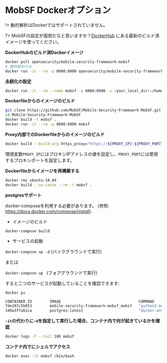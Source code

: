 # MobSF Dockerオプション

!> 動的解析はDockerではサポートされていません。

?> MobSFの設定が面倒だなと思いますか？[DockerHub](https://hub.docker.com/r/opensecurity/mobile-security-framework-mobsf/) にある最新のビルド済イメージを使ってください。

**DockerHubのビルド済Dockerイメージ**

```bash
docker pull opensecurity/mobile-security-framework-mobsf
# 静的解析のみ
docker run -it --rm -p 8000:8000 opensecurity/mobile-security-framework-mobsf:latest
```

**永続化の設定**

```bash
docker run -it --rm --name mobsf -p 8000:8000 -v <your_local_dir>:/home/mobsf/.MobSF opensecurity/mobile-security-framework-mobsf:latest
```

**Dockerfileからのイメージのビルド**

```bash
git clone https://github.com/MobSF/Mobile-Security-Framework-MobSF.git
cd Mobile-Security-Framework-MobSF
docker build -t mobsf .
docker run -it --rm -p 8000:8000 mobsf
```

**Proxy内部でのDockerfileからのイメージのビルド**

```bash
docker build --build-arg https_proxy="https://${PROXY_IP}:${PROXY_PORT}" --build-arg http_proxy="${PROXY_IP}:${PROXY_PORT}" --build-arg NO_PROXY="127.0.0.1" -t mobsf .
```

環境変数`PROXY_IP`にはプロキシIPアドレスの値を設定し、`PROXY_PORT`には使用するプロキシポートを設定します。

**Dockerfileからイメージを再構築する**

```bash
docker rmi ubuntu:18.04
docker build --no-cache --rm -t mobsf .
```

**postgresサポート**

docker-composeを利用する必要があります。 (参照: <https://docs.docker.com/compose/install>).

* イメージのビルド

`docker-compose build`

* サービスの起動

`docker-compose up -d`  (バックグラウンドで実行)

または

`docker-compose up ` (フォアグラウンドで実行)

すると二つのサービスが起動していることを確認できます:

`docker ps`

```bash
CONTAINER ID        IMAGE                                   COMMAND                  CREATED             STATUS              PORTS                          NAMES
7de107c5b853        mobile-security-framework-mobsf_mobsf   "python3 manage.py r…"   5 weeks ago         Up 5 weeks          0.0.0.0:8000->8000/tcp         mobile-security-framework-mobsf_mobsf_1
149a3ffa61ca        postgres:latest                         "docker-entrypoint.s…"   5 weeks ago         Up 5 weeks          5432/tcp                       mobile-security-framework-mobsf_postgres_1
```

**`-it`の代わりに`-d`を指定して実行した場合、コンテナ内で何が起きているかを確認**

```bash
docker logs -f --tail 100 mobsf
```

**コンテナ内でにシェルでアクセス**

```bash
docker exec -it mobsf /bin/bash
```

